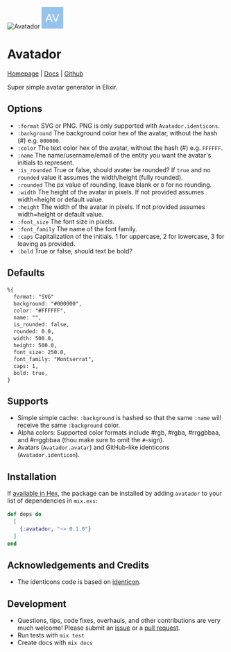 ![Avatador](assets/logo.png) ![Avatador](logo.png)

# Avatador
[Homepage](https://www.avatador.io) | [Docs](https://hexdocs.pm/avatador) | [Github](https://github.com/ruudvh/avatador)

Super simple avatar generator in Elixir.

## Options
- `:format` SVG or PNG. PNG is only supported with `Avatador.identicons`.
- `:background` The background color hex of the avatar, without the hash (#) e.g. `000000`.
- `:color` The text color hex of the avatar, without the hash (#) e.g. `FFFFFF`.
- `:name` The name/username/email of the entity you want the avatar's initials to represent.
- `:is_rounded` True or false, should avater be rounded? If `true` and no `rounded` value it assumes the width/height (fully rounded).
- `:rounded` The px value of rounding, leave blank or `0` for no rounding.
- `:width` The height of the avatar in pixels. If not provided assumes width=height or default value.
- `:height` The width of the avatar in pixels. If not provided assumes width=height or default value.
- `:font_size` The font size in pixels.
- `:font_family` The name of the font family.
- `:caps` Capitalization of the initials. 1 for uppercase, 2 for lowercase, 3 for leaving as provided.
- `:bold` True or false, should text be bold?

## Defaults

    %{
      format: "SVG"
      background: "#000000",
      color: "#FFFFFF",
      name: "",
      is_rounded: false,
      rounded: 0.0,
      width: 500.0,
      height: 500.0,
      font_size: 250.0,
      font_family: "Montserrat",
      caps: 1,
      bold: true,
    }

## Supports
- Simple simple cache: `:background` is hashed so that the same `:name` will receive the same `:background` color.
- Alpha colors: Supported color formats include #rgb, #rgba, #rrggbbaa, and #rrggbbaa (thou make sure to omit the `#`-sign).
- Avatars (`Avatador.avatar`) and GitHub-like identicons (`Avatador.identicon`).

## Installation
If [available in Hex](https://hex.pm/docs/publish), the package can be installed
by adding `avatador` to your list of dependencies in `mix.exs`:

```elixir
def deps do
  [
    {:avatador, "~> 0.1.0"}
  ]
end
```

## Acknowledgements and Credits
- The identicons code is based on [identicon](https://github.com/rbishop/identicon).

## Development
- Questions, tips, code fixes, overhauls, and other contributions are very much welcome! Please submit an [issue](https://github.com/ruudvh/avatador/issues) or a [pull request](https://github.com/ruudvh/avatador/pulls).
- Run tests with `mix test`
- Create docs with `mix docs`